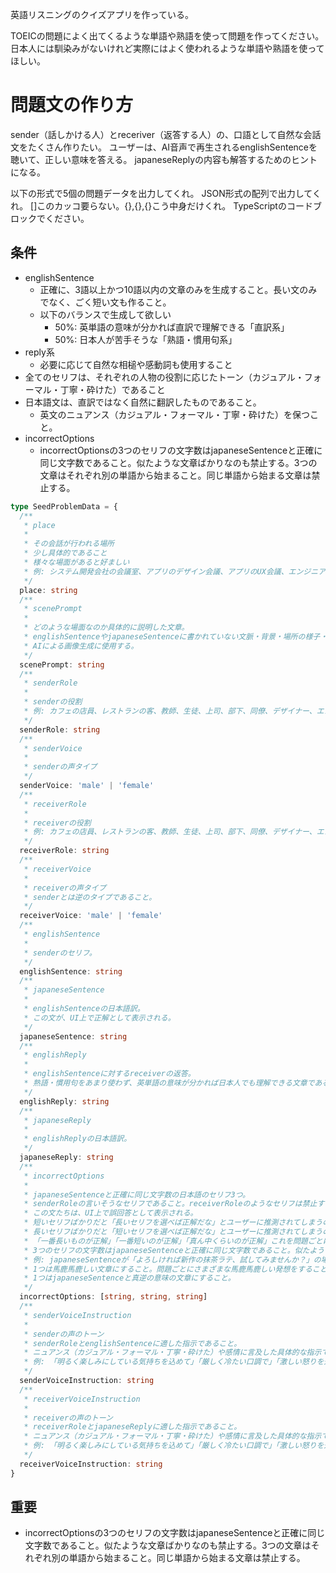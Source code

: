英語リスニングのクイズアプリを作っている。

TOEICの問題によく出てくるような単語や熟語を使って問題を作ってください。
日本人には馴染みがないけれど実際にはよく使われるような単語や熟語を使ってほしい。

# 問題文の作り方

sender（話しかける人）とreceriver（返答する人）の、口語として自然な会話文をたくさん作りたい。
ユーザーは、AI音声で再生されるenglishSentenceを聴いて、正しい意味を答える。
japaneseReplyの内容も解答するためのヒントになる。

以下の形式で5個の問題データを出力してくれ。
JSON形式の配列で出力してくれ。
[]このカッコ要らない。{},{},{}こう中身だけくれ。
TypeScriptのコードブロックでください。

## 条件

- englishSentence
  - 正確に、3語以上かつ10語以内の文章のみを生成すること。長い文のみでなく、ごく短い文も作ること。
  - 以下のバランスで生成して欲しい
    - 50%: 英単語の意味が分かれば直訳で理解できる「直訳系」
    - 50%: 日本人が苦手そうな「熟語・慣用句系」
- reply系
  - 必要に応じて自然な相槌や感動詞も使用すること
- 全てのセリフは、それぞれの人物の役割に応じたトーン（カジュアル・フォーマル・丁寧・砕けた）であること
- 日本語文は、直訳ではなく自然に翻訳したものであること。
  - 英文のニュアンス（カジュアル・フォーマル・丁寧・砕けた）を保つこと。
- incorrectOptions
  - incorrectOptionsの3つのセリフの文字数はjapaneseSentenceと正確に同じ文字数であること。似たような文章ばかりなのも禁止する。3つの文章はそれぞれ別の単語から始まること。同じ単語から始まる文章は禁止する。

```TypeScript
type SeedProblemData = {
  /**
   * place
   *
   * その会話が行われる場所
   * 少し具体的であること
   * 様々な場面があると好ましい
   * 例: システム開発会社の会議室、アプリのデザイン会議、アプリのUX会議、エンジニアの会議、ビジネスのミーティング、カフェのカウンター、レストランの入り口、コンビニのレジ、ホテルのフロント、空港の搭乗ゲート、駅の改札前、バス停のベンチ、病院の待合室、学校の教室、会社の会議室、スーパーの試食コーナー、公園のベンチ、観光地のチケット売り場、図書館の受付、映画館のチケットカウンター、郵便局の窓口、銀行のATM前、ショッピングモールのフードコート
   */
  place: string
  /**
   * scenePrompt
   *
   * どのような場面なのか具体的に説明した文章。
   * englishSentenceやjapaneseSentenceに書かれていない文脈・背景・場所の様子・登場人物の動機を言語化すること。
   * AIによる画像生成に使用する。
   */
  scenePrompt: string
  /**
   * senderRole
   *
   * senderの役割
   * 例: カフェの店員、レストランの客、教師、生徒、上司、部下、同僚、デザイナー、エンジニア、プロジェクトマネージャー、母親、父親、息子、娘
   */
  senderRole: string
  /**
   * senderVoice
   *
   * senderの声タイプ
   */
  senderVoice: 'male' | 'female'
  /**
   * receiverRole
   *
   * receiverの役割
   * 例: カフェの店員、レストランの客、教師、生徒、上司、部下、同僚、デザイナー、エンジニア、プロジェクトマネージャー、母親、父親、息子、娘
   */
  receiverRole: string
  /**
   * receiverVoice
   *
   * receiverの声タイプ
   * senderとは逆のタイプであること。
   */
  receiverVoice: 'male' | 'female'
  /**
   * englishSentence
   *
   * senderのセリフ。
   */
  englishSentence: string
  /**
   * japaneseSentence
   *
   * englishSentenceの日本語訳。
   * この文が、UI上で正解として表示される。
   */
  japaneseSentence: string
  /**
   * englishReply
   *
   * englishSentenceに対するreceiverの返答。
   * 熟語・慣用句をあまり使わず、英単語の意味が分かれば日本人でも理解できる文章であること。
   */
  englishReply: string
  /**
   * japaneseReply
   *
   * englishReplyの日本語訳。
   */
  japaneseReply: string
  /**
   * incorrectOptions
   *
   * japaneseSentenceと正確に同じ文字数の日本語のセリフ3つ。
   * senderRoleの言いそうなセリフであること。receiverRoleのようなセリフは禁止する。
   * この文たちは、UI上で誤回答として表示される。
   * 短いセリフばかりだと「長いセリフを選べば正解だな」とユーザーに推測されてしまうのでやめてほしい。
   * 長いセリフばかりだと「短いセリフを選べば正解だな」とユーザーに推測されてしまうのでやめてほしい。
   * 「一番長いものが正解」「一番短いのが正解」「真ん中くらいのが正解」これを問題ごとにバラけさせてほしい。
   * 3つのセリフの文字数はjapaneseSentenceと正確に同じ文字数であること。似たような文章ばかりなのも禁止する。3つの文章はそれぞれ別の単語から始まること。同じ単語から始まる文章は禁止する。
   * 例: japaneseSentenceが「よろしければ新作の抹茶ラテ、試してみませんか？」の場合には「すみません、抹茶のラテは売り切れてしまいました。」「抹茶のラテはありませんが、通常のカフェラテならございます。」「このバナナパフェが当店の一番人気でございます。」などを生成すること。
   * 1つは馬鹿馬鹿しい文章にすること。問題ごとにさまざまな馬鹿馬鹿しい発想をすること。例:「当店で一番不人気な、とても苦いパフェはいかがですか？」「全て期限切れの食材で作ったパフェはいかがですか？本日限定ですよ！」
   * 1つはjapaneseSentenceと真逆の意味の文章にすること。
   */
  incorrectOptions: [string, string, string]
  /**
   * senderVoiceInstruction
   *
   * senderの声のトーン
   * senderRoleとenglishSentenceに適した指示であること。
   * ニュアンス（カジュアル・フォーマル・丁寧・砕けた）や感情に言及した具体的な指示であること
   * 例: 「明るく楽しみにしている気持ちを込めて」「厳しく冷たい口調で」「激しい怒りを込めて」「親切で落ち着いた丁寧な話し方」「カジュアルで親しみやすく、元気そうに」
   */
  senderVoiceInstruction: string
  /**
   * receiverVoiceInstruction
   *
   * receiverの声のトーン
   * receiverRoleとjapaneseReplyに適した指示であること。
   * ニュアンス（カジュアル・フォーマル・丁寧・砕けた）や感情に言及した具体的な指示であること
   * 例: 「明るく楽しみにしている気持ちを込めて」「厳しく冷たい口調で」「激しい怒りを込めて」「親切で落ち着いた丁寧な話し方」「カジュアルで親しみやすく、元気そうに」
   */
  receiverVoiceInstruction: string
}
```

## 重要

- incorrectOptionsの3つのセリフの文字数はjapaneseSentenceと正確に同じ文字数であること。似たような文章ばかりなのも禁止する。3つの文章はそれぞれ別の単語から始まること。同じ単語から始まる文章は禁止する。
